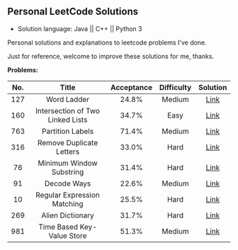 ## Personal LeetCode Solutions

* Solution language: Java || C++ || Python 3

Personal solutions and explanations to leetcode problems I've done.

Just for reference, welcome to improve these solutions for me, thanks.


**Problems:**

| No. | Title | Acceptance | Difficulty | Solution |
|:---:|:-----------:|:----------:|:----------:|:--------:|
| 127 | Word Ladder | 24.8% | Medium | [Link](https://github.com/HenryJiang97/LeetCode-Solutions/issues/1) |
| 160 | Intersection of Two Linked Lists | 34.7% | Easy | [Link](https://github.com/HenryJiang97/LeetCode-Solutions/issues/2) |
| 763 | Partition Labels | 71.4% | Medium | [Link](https://github.com/HenryJiang97/LeetCode-Solutions/issues/3) |
| 316 | Remove Duplicate Letters | 33.0% | Hard | [Link](https://github.com/HenryJiang97/LeetCode-Solutions/issues/4) |
| 76 | Minimum Window Substring | 31.4% | Hard | [Link](https://github.com/HenryJiang97/LeetCode-Solutions/issues/5) |
| 91 | Decode Ways | 22.6% | Medium | [Link](https://github.com/HenryJiang97/LeetCode-Solutions/issues/6) |
| 10 | Regular Expression Matching | 25.5% | Hard | [Link](https://github.com/HenryJiang97/LeetCode-Solutions/issues/7) |
| 269 | Alien Dictionary | 31.7% | Hard | [Link](https://github.com/HenryJiang97/LeetCode-Solutions/issues/8) |
| 981 | Time Based Key-Value Store | 51.3% | Medium | [Link](https://github.com/HenryJiang97/LeetCode-Solutions/issues/9) |